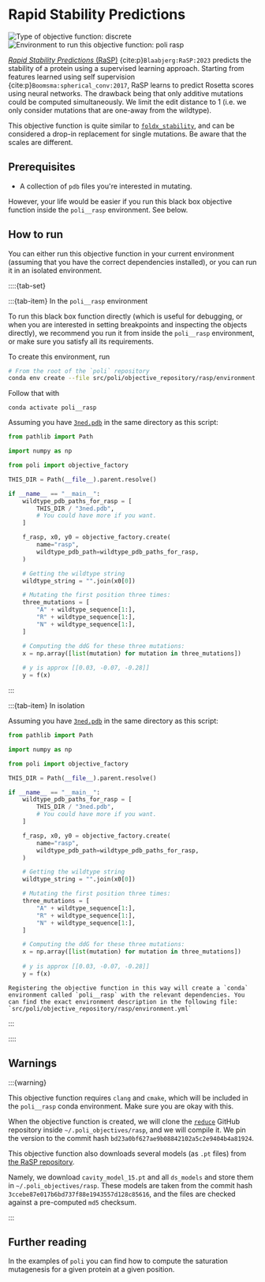# Rapid Stability Predictions

![Type of objective function: discrete](https://img.shields.io/badge/Type-discrete_inputs-blue)
![Environment to run this objective function: poli rasp](https://img.shields.io/badge/Environment-poli____rasp-teal)

[*Rapid Stability Predictions* (RaSP)](https://github.com/KULL-Centre/_2022_ML-ddG-Blaabjerg) {cite:p}`Blaabjerg:RaSP:2023` predicts the stability of a protein using a supervised learning approach. Starting from features learned using self supervision {cite:p}`Boomsma:spherical_conv:2017`, RaSP learns to predict Rosetta scores using neural networks. The drawback being that only additive mutations could be computed simultaneously. We limit the edit distance to 1 (i.e. we only consider mutations that are one-away from the wildtype).

This objective function is quite similar to [`foldx_stability`](./foldx_stability.md), and can be considered a drop-in replacement for single mutations. Be aware that the scales are different. 

## Prerequisites

- A collection of `pdb` files you're interested in mutating.

However, your life would be easier if you run this black box objective function inside the `poli__rasp` environment. See below.

## How to run

You can either run this objective function in your current environment (assuming that you have the correct dependencies installed), or you can run it in an isolated environment.

::::{tab-set}

:::{tab-item} In the `poli__rasp` environment

To run this black box function directly (which is useful for debugging, or when you are interested in setting breakpoints and inspecting the objects directly), we recommend you run it from inside the `poli__rasp` environment, or make sure you satisfy all its requirements.

To create this environment, run

```bash
# From the root of the `poli` repository
conda env create --file src/poli/objective_repository/rasp/environment.yml
```

Follow that with

```
conda activate poli__rasp
```

Assuming you have [`3ned.pdb`](https://www.rcsb.org/structure/3ned) in the same directory as this script:

```python
from pathlib import Path

import numpy as np

from poli import objective_factory

THIS_DIR = Path(__file__).parent.resolve()

if __name__ == "__main__":
    wildtype_pdb_paths_for_rasp = [
        THIS_DIR / "3ned.pdb",
        # You could have more if you want.
    ]

    f_rasp, x0, y0 = objective_factory.create(
        name="rasp",
        wildtype_pdb_path=wildtype_pdb_paths_for_rasp,
    )

    # Getting the wildtype string
    wildtype_string = "".join(x0[0])

    # Mutating the first position three times:
    three_mutations = [
        "A" + wildtype_sequence[1:],
        "R" + wildtype_sequence[1:],
        "N" + wildtype_sequence[1:],
    ]

    # Computing the ddG for these three mutations:
    x = np.array([list(mutation) for mutation in three_mutations])
    
    # y is approx [[0.03, -0.07, -0.28]]
    y = f(x)
```

:::

:::{tab-item} In isolation

Assuming you have [`3ned.pdb`](https://www.rcsb.org/structure/3ned) in the same directory as this script:

```python
from pathlib import Path

import numpy as np

from poli import objective_factory

THIS_DIR = Path(__file__).parent.resolve()

if __name__ == "__main__":
    wildtype_pdb_paths_for_rasp = [
        THIS_DIR / "3ned.pdb",
        # You could have more if you want.
    ]

    f_rasp, x0, y0 = objective_factory.create(
        name="rasp",
        wildtype_pdb_path=wildtype_pdb_paths_for_rasp,
    )

    # Getting the wildtype string
    wildtype_string = "".join(x0[0])

    # Mutating the first position three times:
    three_mutations = [
        "A" + wildtype_sequence[1:],
        "R" + wildtype_sequence[1:],
        "N" + wildtype_sequence[1:],
    ]

    # Computing the ddG for these three mutations:
    x = np.array([list(mutation) for mutation in three_mutations])
    
    # y is approx [[0.03, -0.07, -0.28]]
    y = f(x)
```

```{warning}
Registering the objective function in this way will create a `conda` environment called `poli__rasp` with the relevant dependencies. You can find the exact environment description in the following file: `src/poli/objective_repository/rasp/environment.yml`

```

:::

::::

## Warnings

:::{warning}

This objective function requires `clang` and `cmake`, which will be included in the `poli__rasp` conda environment. Make sure you are okay with this.

When the objective function is created, we will clone the [`reduce`](https://github.com/rlabduke/reduce) GitHub repository inside `~/.poli_objectives/rasp`, and we will compile it. We pin the version to the commit hash `bd23a0bf627ae9b08842102a5c2e9404b4a81924`.

This objective function also downloads several models (as `.pt` files) from [the RaSP repository](https://github.com/KULL-Centre/papers/tree/main/2022/ML-ddG-Blaabjerg-et-al/output).

Namely, we download `cavity_model_15.pt` and all `ds_models` and store them in `~/.poli_objectives/rasp`. These models are taken from the commit hash `3ccebe87e017b6bd737f88e1943557d128c85616`, and the files are checked against a pre-computed `md5` checksum.

:::

## Further reading

In the examples of `poli` you can find how to compute the saturation mutagenesis for a given protein at a given position.
